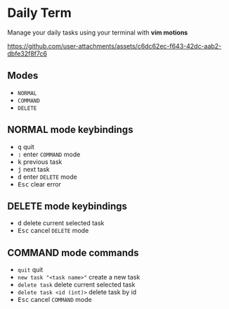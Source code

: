 # Daily Term

Manage your daily tasks using your terminal with **vim motions**

https://github.com/user-attachments/assets/c6dc62ec-f643-42dc-aab2-dbfe32f8f7c6

## Modes

- `NORMAL`
- `COMMAND`
- `DELETE`

## NORMAL mode keybindings

- <kbd>q</kbd> quit
- <kbd>:</kbd> enter `COMMAND` mode
- <kbd>k</kbd> previous task
- <kbd>j</kbd> next task
- <kbd>d</kbd> enter `DELETE` mode
- <kbd>Esc</kbd> clear error

## DELETE mode keybindings

- <kbd>d</kbd> delete current selected task
- <kbd>Esc</kbd> cancel `DELETE` mode

## COMMAND mode commands

- `quit` quit
- `new task "<task name>"` create a new task
- `delete task` delete current selected task
- `delete task <id (int)>` delete task by id
- <kbd>Esc</kbd> cancel `COMMAND` mode
